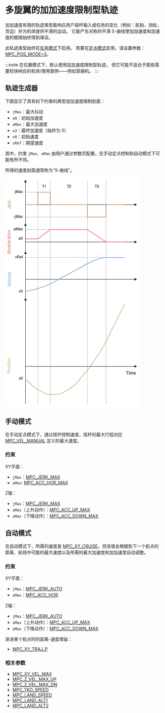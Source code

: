 # 多旋翼的加加速度限制型轨迹

加加速度有限的轨迹类型能响应用户摇杆输入或任务的变化（例如：航拍，测绘，货运）并为机体提供平滑的运动。 它能产生对称的平滑 S-曲线使加加速度和加速度的极限始终得到保证。

此轨迹类型始终在[任务模式](../flight_modes/mission.md)下启用。 若要在[定点模式](../flight_modes/position_mc.md)启用，请设置参数：[MPC_POS_MODE=3](../advanced_config/parameter_reference.md#MPC_POS_MODE)。

:::note
在位置模式下，默认使用加加速度限制型轨迹。 但它可能不适合于那些需要较快响应的机体/使用案例——例如穿越机。
:::

## 轨迹生成器

下图显示了具有如下约束的典型加加速度限制剖面：

- `jMax`：最大抖动
- `a0`：初始加速度 
- `aMax`：最大加速度
- `a3`：最终加速度（始终为 0）
- `v0`：初始速度
- `vRef`：期望速度

其中，约束 `jMax`、`aMax` 由用户通过参数页配置，在手动定点控制和自动模式下可能有所不同。

所得的速度剖面通常称为“S-曲线”。

![加加速度限制型轨迹](../../assets/config/mc/jerk_limited_trajectory_1d.png)

## 手动模式

在手动定点模式下，通过摇杆控制速度，摇杆的最大行程对应 [MPC_VEL_MANUAL](../advanced_config/parameter_reference.md#MPC_VEL_MANUAL) 定义的最大速度。

### 约束

XY平面：

- `jMax`：[MPC_JERK_MAX](../advanced_config/parameter_reference.md#MPC_JERK_MAX)
- `aMax`: [MPC_ACC_HOR_MAX](../advanced_config/parameter_reference.md#MPC_ACC_HOR_MAX)

Z轴：

- `jMax`：[MPC_JERK_MAX](../advanced_config/parameter_reference.md#MPC_JERK_MAX)
- `aMax`（上升动作）：[MPC_ACC_UP_MAX](../advanced_config/parameter_reference.md#MPC_ACC_UP_MAX)
- `aMax`（下降动作）：[MPC_ACC_DOWN_MAX](../advanced_config/parameter_reference.md#MPC_ACC_DOWN_MAX)

## 自动模式

在自动模式下，所需的速度是 [MPC_XY_CRUISE](../advanced_config/parameter_reference.md#MPC_XY_CRUISE)，但该值会根据到下一个航点的距离、航线中可能的最大速度以及所需的最大加速度和加加速度自动调整。

### 约束

XY平面：

- `jMax`：[MPC_JERK_AUTO](../advanced_config/parameter_reference.md#MPC_JERK_AUTO)
- `aMax`：[MPC_ACC_HOR](../advanced_config/parameter_reference.md#MPC_ACC_HOR)

Z轴：

- `jMax`：[MPC_JERK_AUTO](../advanced_config/parameter_reference.md#MPC_JERK_AUTO)
- `aMax`（上升动作）：[MPC_ACC_UP_MAX](../advanced_config/parameter_reference.md#MPC_ACC_UP_MAX)
- `aMax`（下降动作）：[MPC_ACC_DOWN_MAX](../advanced_config/parameter_reference.md#MPC_ACC_DOWN_MAX)

渐进某个航点时的距离-速度增益：

- [MPC_XY_TRAJ_P](../advanced_config/parameter_reference.md#MPC_XY_TRAJ_P)

### 相关参数

- [MPC_XY_VEL_MAX](../advanced_config/parameter_reference.md#MPC_XY_VEL_MAX)
- [MPC_Z_VEL_MAX_UP](../advanced_config/parameter_reference.md#MPC_Z_VEL_MAX_UP)
- [MPC_Z_VEL_MAX_DN](../advanced_config/parameter_reference.md#MPC_Z_VEL_MAX_DN)
- [MPC_TKO_SPEED](../advanced_config/parameter_reference.md#MPC_TKO_SPEED)
- [MPC_LAND_SPEED](../advanced_config/parameter_reference.md#MPC_LAND_SPEED)
- [MPC_LAND_ALT1](../advanced_config/parameter_reference.md#MPC_LAND_ALT1)
- [MPC_LAND_ALT2](../advanced_config/parameter_reference.md#MPC_LAND_ALT2)